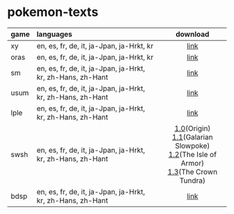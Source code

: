 # pokemon-texts


| game | languages | download
| :- | :- | :-: |
| xy | en, es, fr, de, it, ja-Jpan, ja-Hrkt, kr | [link](https://github.com/Fortelle/pokemon-texts/archive/refs/heads/xy.zip) |
| oras | en, es, fr, de, it, ja-Jpan, ja-Hrkt, kr | [link](https://github.com/Fortelle/pokemon-texts/archive/refs/heads/oras.zip) |
| sm | en, es, fr, de, it, ja-Jpan, ja-Hrkt, kr, zh-Hans, zh-Hant | [link](https://github.com/Fortelle/pokemon-texts/archive/refs/heads/sm.zip) |
| usum | en, es, fr, de, it, ja-Jpan, ja-Hrkt, kr, zh-Hans, zh-Hant | [link](https://github.com/Fortelle/pokemon-texts/archive/refs/heads/usum.zip) |
| lple | en, es, fr, de, it, ja-Jpan, ja-Hrkt, kr, zh-Hans, zh-Hant | [link](https://github.com/Fortelle/pokemon-texts/archive/refs/heads/lple.zip) |
| swsh | en, es, fr, de, it, ja-Jpan, ja-Hrkt, kr, zh-Hans, zh-Hant | [1.0](https://github.com/Fortelle/pokemon-texts/archive/7df825e690090662b64ec8cfe26b7f9fd4d7cb42.zip)(Origin)<br>[1.1](https://github.com/Fortelle/pokemon-texts/archive/a5e21f652ed29af6be4c12b96c91597d8cb50381.zip)(Galarian Slowpoke)<br>[1.2](https://github.com/Fortelle/pokemon-texts/archive/2479fc7d9144e8d54e3fa904fcc22b668b9ae68e.zip)(The Isle of Armor)<br>[1.3](https://github.com/Fortelle/pokemon-texts/archive/b8dc83ceed93915bdd4594fa1a0ab41c3d585026.zip)(The Crown Tundra) |
| bdsp | en, es, fr, de, it, ja-Jpan, ja-Hrkt, kr, zh-Hans, zh-Hant | [link](https://github.com/Fortelle/pokemon-texts/archive/refs/heads/bdsp.zip) |

